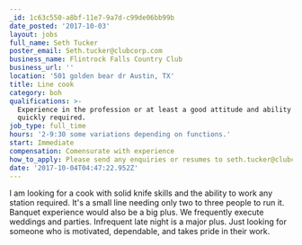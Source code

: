 ```yaml
---
_id: 1c63c550-a8bf-11e7-9a7d-c99de06bb99b
date_posted: '2017-10-03'
layout: jobs
full_name: Seth Tucker
poster_email: Seth.tucker@clubcorp.com
business_name: Flintrock Falls Country Club
business_url: ''
location: '501 golden bear dr Austin, TX'
title: Line cook
category: boh
qualifications: >-
  Experience in the profession or at least a good attitude and ability to learn
  quickly required.
job_type: full_time
hours: '2-9:30 some variations depending on functions.'
start: Immediate
compensation: Comensurate with experience
how_to_apply: Please send any enquiries or resumes to seth.tucker@clubcorp.com. Thanks.
date: '2017-10-04T04:47:22.952Z'
---
```

I am looking for a cook with solid knife skills and the ability to work any station required. It's a small line needing only two to three people to run it. Banquet experience would also be a big plus. We frequently execute weddings and parties. Infrequent late night is a major plus. Just looking for someone who is motivated, dependable, and takes pride in their work.
